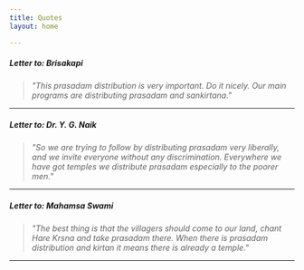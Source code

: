 ```yaml
---
title: Quotes
layout: home

---
```

##### Letter to: Brisakapi
> *"This prasadam distribution is very important. Do it nicely. Our main programs are distributing prasadam and sankirtana."*

***

##### Letter to: Dr. Y. G. Naik
> *"So we are trying to follow by distributing prasadam very liberally, and we invite everyone without any discrimination. Everywhere we have got temples we distribute prasadam especially to the poorer men."*

***

##### Letter to: Mahamsa Swami
> *"The best thing is that the villagers should come to our land, chant Hare Krsna and take prasadam there. When there is prasadam distribution and kirtan it means there is already a temple."*
***